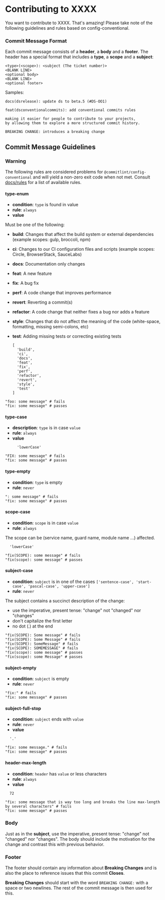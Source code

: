 # Contributing to XXXX

You want to contribute to XXXX. That's amazing! Please take note of the following guidelines and rules based on config-conventional.

### Commit Message Format

Each commit message consists of a **header**, a **body** and a **footer**. The header has a special
format that includes a **type**, a **scope** and a **subject**:

```
<type>(<scope>): <subject (The ticket number)>
<BLANK LINE>
<optional body>
<BLANK LINE>
<optional footer>
```

Samples:

```
docs(dsrelease): update ds to beta.5 (#DS-OO1)
```

```
feat(dsconventionalcommits): add conventional commits rules

making it easier for people to contribute to your projects,
by allowing them to explore a more structured commit history.

BREAKING CHANGE: introduces a breaking change

```

## Commit Message Guidelines

### Warning

The following rules are considered problems for `@commitlint/config-conventional` and will yield a non-zero exit code when not met.
Consult [docs/rules](https://conventional-changelog.github.io/commitlint/#/reference-rules) for a list of available rules.

#### type-enum

- **condition**: `type` is found in value
- **rule**: `always`
- **value**

Must be one of the following:

- **build**: Changes that affect the build system or external dependencies (example scopes: gulp, broccoli, npm)
- **ci**: Changes to our CI configuration files and scripts (example scopes: Circle, BrowserStack, SauceLabs)
- **docs**: Documentation only changes
- **feat**: A new feature
- **fix**: A bug fix
- **perf**: A code change that improves performance
- **revert**: Reverting a commit(s)
- **refactor**: A code change that neither fixes a bug nor adds a feature
- **style**: Changes that do not affect the meaning of the code (white-space, formatting, missing semi-colons, etc)
- **test**: Adding missing tests or correcting existing tests

  ```
  [
    'build',
    'ci',
    'docs',
    'feat',
    'fix',
    'perf',
    'refactor',
    'revert',
    'style',
    'test'
  ]
  ```

```
"foo: some message" # fails
"fix: some message" # passes
```

#### type-case

- **description**: `type` is in case `value`
- **rule**: `always`
- **value**
  ```
    'lowerCase'
  ```

```
"FIX: some message" # fails
"fix: some message" # passes
```

#### type-empty

- **condition**: `type` is empty
- **rule**: `never`

```
": some message" # fails
"fix: some message" # passes
```

#### scope-case

- **condition**: `scope` is in case `value`
- **rule**: `always`

The scope can be (service name, guard name, module name ...) affected.

```
  'lowerCase'
```

```
"fix(SCOPE): some message" # fails
"fix(scope): some message" # passes
```

#### subject-case

- **condition**: `subject` is in one of the cases `['sentence-case', 'start-case', 'pascal-case', 'upper-case']`
- **rule**: `never`

The subject contains a succinct description of the change:

- use the imperative, present tense: "change" not "changed" nor "changes"
- don't capitalize the first letter
- no dot (.) at the end

```
"fix(SCOPE): Some message" # fails
"fix(SCOPE): Some Message" # fails
"fix(SCOPE): SomeMessage" # fails
"fix(SCOPE): SOMEMESSAGE" # fails
"fix(scope): some message" # passes
"fix(scope): some Message" # passes
```

#### subject-empty

- **condition**: `subject` is empty
- **rule**: `never`

```
"fix:" # fails
"fix: some message" # passes
```

#### subject-full-stop

- **condition**: `subject` ends with `value`
- **rule**: `never`
- **value**

```
  '.'
```

```
"fix: some message." # fails
"fix: some message" # passes
```

#### header-max-length

- **condition**: `header` has `value` or less characters
- **rule**: `always`
- **value**

```
  72
```

```
"fix: some message that is way too long and breaks the line max-length by several characters" # fails
"fix: some message" # passes
```

### Body

Just as in the **subject**, use the imperative, present tense: "change" not "changed" nor "changes".
The body should include the motivation for the change and contrast this with previous behavior.

### Footer

The footer should contain any information about **Breaking Changes** and is also the place to
reference issues that this commit **Closes**.

**Breaking Changes** should start with the word `BREAKING CHANGE:` with a space or two newlines. The rest of the commit message is then used for this.
